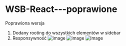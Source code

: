 # WSB-React---poprawione
Poprawiona wersja

1. Dodany rooting do wszystkich elementów w sidebar
2. Responsywność
![image](https://github.com/jakimieca/WSB-React---poprawione/assets/58030208/d8a6166f-87c4-409e-a864-4551086425fa)
![image](https://github.com/jakimieca/WSB-React---poprawione/assets/58030208/947897c1-ac95-4de2-8aa8-9fa481110bda)
![image](https://github.com/jakimieca/WSB-React---poprawione/assets/58030208/b66b3575-1d4e-4e43-87ed-963ef06c4530)
